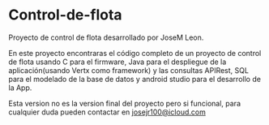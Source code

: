# Control-de-flota
Proyecto de control de flota desarrollado por JoseM Leon. 

 En este proyecto encontraras el código completo de un proyecto de control de flota usando C para el firmware, Java para el despliegue de la aplicación(usando Vertx como framework) y las consultas APIRest, SQL para el modelado de la base de datos y android studio para el desarrollo de la App.

Esta version no es la version final del proyecto pero si funcional, para cualquier duda pueden contactar en josejr100@icloud.com
